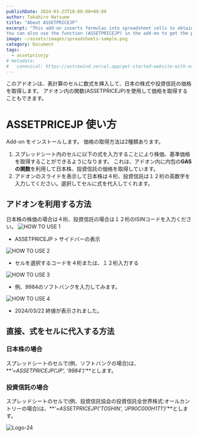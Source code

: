 ```yaml
---
publishDate: 2024-03-23T18:00:00+09:00
author: Takahiro Natsume
title: "About ASSETPRICEJP"
excerpt: "This add-on inserts formulas into spreadsheet cells to obtain prices of Japanese stocks and mutual funds.
You can also use the function (ASSETPRICEJP) in the add-on to get the prices."
image: ~/assets/images/spreadsheets-sample.png
category: Document
tags:
  - assetpricejp
# metadata:
#   canonical: https://astrowind.vercel.app/get-started-website-with-astro-tailwind-css
---
```


このアドオンは、表計算のセルに数式を挿入して、日本の株式や投資信託の価格を取得します。
アドオン内の関数(ASSETPRICEJP)を使用して価格を取得することもできます。

# ASSETPRICEJP 使い方

Add-on をインストールします。
価格の取得方法は2種類あります。

1. スプレッドシート内のセルに以下の式を入力することにより株価、基準価格を取得することができるようになります。
   これは、アドオン内に内包の**GASの関数**を利用して日本株、投資信託の価格を取得しています。
2. アドオンのスライドを表示して日本株は４桁、投資信託は１２桁の英数字を入力してください。選択してセルに式を代入してくれます。

## アドオンを利用する方法

日本株の株価の場合は４桁、投資信託の場合は１２桁のISINコードを入力ください。
![HOW TO USE 1](~/assets/images/howtouse-1.png)

- ASSETPRICEJP > サイドバーの表示

![HOW TO USE 2](~/assets/images/howtouse-2.png)

- セルを選択するコードを４桁または、１２桁入力する

![HOW TO USE 3](~/assets/images/howtouse-3.png)

- 例、9984のソフトバンクを入力してみます。

![HOW TO USE 4](~/assets/images/howtouse-4.png)

- 2024/03/22 終値が表示されました。

## 直接、式をセルに代入する方法

### 日本株の場合

スプレッドシートのセルで(例、ソフトバンクの場合)は、**_’=ASSETPRICEJP('JP', '9984')’_**とします。

### 投資信託の場合

スプレッドシートのセルで(例、投資信託協会の投資信託全世界株式:オールカントリーの場合)は、**_'=ASSETPRICEJP('TOSHIN', 'JP90C000H1T1')'_**とします。

![Logo-24](~/assets/images/Logo-24.png)
